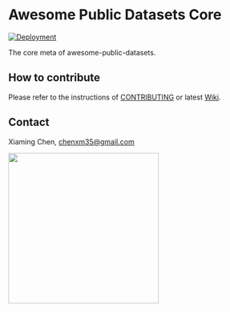 # Awesome Public Datasets Core

[![Deployment](https://github.com/awesomedata/apd-core/actions/workflows/deploy.yaml/badge.svg)](https://github.com/awesomedata/apd-core/actions/workflows/deploy.yaml)

The core meta of awesome-public-datasets.

## How to contribute

Please refer to the instructions of [CONTRIBUTING](https://github.com/awesomedata/apd-core/blob/master/CONTRIBUTING.md) or latest [Wiki](https://github.com/awesomedata/apd-core/wiki).

## Contact

Xiaming Chen, chenxm35@gmail.com

<a href="https://github.com/Bai-Yu-Lan">
<img src="https://raw.githubusercontent.com/awesomedata/apd-core/master/logo/baiyulan.PNG" width="300">
</a>
